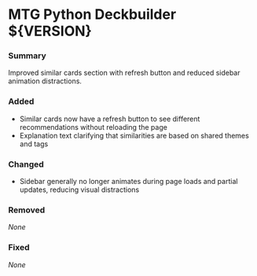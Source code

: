 # MTG Python Deckbuilder ${VERSION}

### Summary
Improved similar cards section with refresh button and reduced sidebar animation distractions.

### Added
- Similar cards now have a refresh button to see different recommendations without reloading the page
- Explanation text clarifying that similarities are based on shared themes and tags

### Changed
- Sidebar generally no longer animates during page loads and partial updates, reducing visual distractions

### Removed
_None_

### Fixed
_None_
